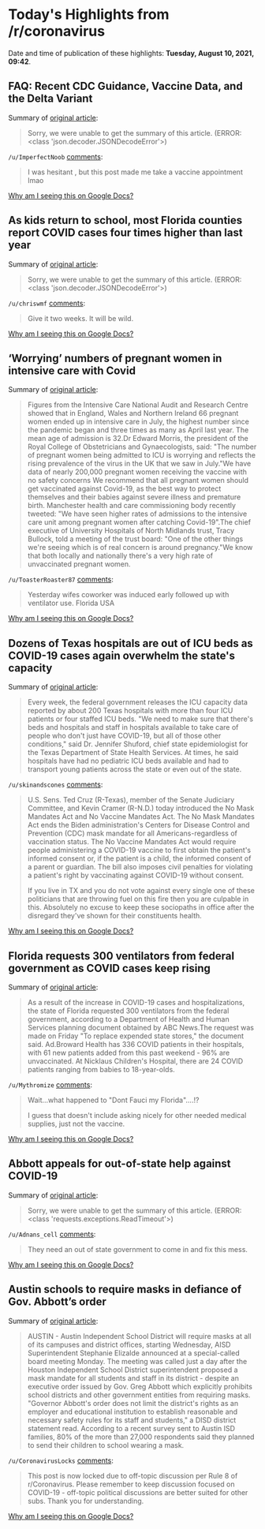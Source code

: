 # Today's Highlights from /r/coronavirus

Date and time of publication of these highlights: **Tuesday, August 10, 2021, 09:42**.

## FAQ: Recent CDC Guidance, Vaccine Data, and the Delta Variant

Summary of [original article](https://www.reddit.com/r/Coronavirus/comments/owyf0w/faq_recent_cdc_guidance_vaccine_data_and_the/):

> Sorry, we were unable to get the summary of this article. (ERROR: <class 'json.decoder.JSONDecodeError'>)

`/u/ImperfectNoob` [comments](https://www.reddit.com/r/Coronavirus/comments/owyf0w/faq_recent_cdc_guidance_vaccine_data_and_the/):

> I was hesitant , but this post made me take a vaccine appointment lmao

[Why am I seeing this on Google Docs?](https://docs.google.com/document/d/1Dc6We63vOXIZsc0op-Bt4abqkYjXzOigalQqFxmvvbM/edit?usp=sharing)

## As kids return to school, most Florida counties report COVID cases four times higher than last year

Summary of [original article](https://www.usatoday.com/story/news/coronavirus/2021/08/10/covid-cases-soaring-florida-schools-reopen/5539747001/):

> Sorry, we were unable to get the summary of this article. (ERROR: <class 'json.decoder.JSONDecodeError'>)

`/u/chriswmf` [comments](https://www.reddit.com/r/Coronavirus/comments/p1oqh4/as_kids_return_to_school_most_florida_counties/):

> Give it two weeks. It will be wild.

[Why am I seeing this on Google Docs?](https://docs.google.com/document/d/1Dc6We63vOXIZsc0op-Bt4abqkYjXzOigalQqFxmvvbM/edit?usp=sharing)

## ‘Worrying’ numbers of pregnant women in intensive care with Covid

Summary of [original article](https://www.theguardian.com/world/2021/aug/09/worrying-numbers-of-pregnant-women-in-intensive-care-with-covid):

> Figures from the Intensive Care National Audit and Research Centre showed that in England, Wales and Northern Ireland 66 pregnant women ended up in intensive care in July, the highest number since the pandemic began and three times as many as April last year. The mean age of admission is 32.Dr Edward Morris, the president of the Royal College of Obstetricians and Gynaecologists, said: "The number of pregnant women being admitted to ICU is worrying and reflects the rising prevalence of the virus in the UK that we saw in July."We have data of nearly 200,000 pregnant women receiving the vaccine with no safety concerns We recommend that all pregnant women should get vaccinated against Covid-19, as the best way to protect themselves and their babies against severe illness and premature birth. Manchester health and care commissioning body recently tweeted: "We have seen higher rates of admissions to the intensive care unit among pregnant women after catching Covid-19".The chief executive of University Hospitals of North Midlands trust, Tracy Bullock, told a meeting of the trust board: "One of the other things we're seeing which is of real concern is around pregnancy."We know that both locally and nationally there's a very high rate of unvaccinated pregnant women.

`/u/ToasterRoaster87` [comments](https://www.reddit.com/r/Coronavirus/comments/p1m48y/worrying_numbers_of_pregnant_women_in_intensive/):

> Yesterday wifes coworker was induced early followed up with ventilator use. Florida USA

[Why am I seeing this on Google Docs?](https://docs.google.com/document/d/1Dc6We63vOXIZsc0op-Bt4abqkYjXzOigalQqFxmvvbM/edit?usp=sharing)

## Dozens of Texas hospitals are out of ICU beds as COVID-19 cases again overwhelm the state's capacity

Summary of [original article](https://www.kristv.com/news/coronavirus/dozens-of-texas-hospitals-are-out-of-icu-beds-as-covid-19-cases-again-overwhelm-the-states-capacity):

> Every week, the federal government releases the ICU capacity data reported by about 200 Texas hospitals with more than four ICU patients or four staffed ICU beds. "We need to make sure that there's beds and hospitals and staff in hospitals available to take care of people who don't just have COVID-19, but all of those other conditions," said Dr. Jennifer Shuford, chief state epidemiologist for the Texas Department of State Health Services. At times, he said hospitals have had no pediatric ICU beds available and had to transport young patients across the state or even out of the state.

`/u/skinandscones` [comments](https://www.reddit.com/r/Coronavirus/comments/p1ng4i/dozens_of_texas_hospitals_are_out_of_icu_beds_as/):

> U.S. Sens. Ted Cruz (R-Texas), member of the Senate Judiciary Committee, and Kevin Cramer (R-N.D.) today introduced the No Mask Mandates Act and No Vaccine Mandates Act. The No Mask Mandates Act ends the Biden administration's Centers for Disease Control and Prevention (CDC) mask mandate for all Americans-regardless of vaccination status. The No Vaccine Mandates Act would require people administering a COVID-19 vaccine to first obtain the patient's informed consent or, if the patient is a child, the informed consent of a parent or guardian. The bill also imposes civil penalties for violating a patient's right by vaccinating against COVID-19 without consent.
> 
> If you live in TX and you do not vote against every single one of these politicians that are throwing fuel on this fire then you are culpable in this. Absolutely no excuse to keep these sociopaths in office after the disregard they've shown for their constituents health.

[Why am I seeing this on Google Docs?](https://docs.google.com/document/d/1Dc6We63vOXIZsc0op-Bt4abqkYjXzOigalQqFxmvvbM/edit?usp=sharing)

## Florida requests 300 ventilators from federal government as COVID cases keep rising

Summary of [original article](https://www.local10.com/news/local/2021/08/09/florida-sets-another-covid-case-record-as-hospitals-face-sheer-exhaustion/):

> As a result of the increase in COVID-19 cases and hospitalizations, the state of Florida requested 300 ventilators from the federal government, according to a Department of Health and Human Services planning document obtained by ABC News.The request was made on Friday "To replace expended state stores," the document said. Ad.Broward Health has 336 COVID patients in their hospitals, with 61 new patients added from this past weekend - 96% are unvaccinated. At Nicklaus Children's Hospital, there are 24 COVID patients ranging from babies to 18-year-olds.

`/u/Mythromize` [comments](https://www.reddit.com/r/Coronavirus/comments/p1p1ge/florida_requests_300_ventilators_from_federal/):

> Wait...what happened to "Dont Fauci my Florida"....!?
> 
> I guess that doesn't include asking nicely for other needed medical supplies, just not the vaccine.

[Why am I seeing this on Google Docs?](https://docs.google.com/document/d/1Dc6We63vOXIZsc0op-Bt4abqkYjXzOigalQqFxmvvbM/edit?usp=sharing)

## Abbott appeals for out-of-state help against COVID-19

Summary of [original article](https://apnews.com/article/business-health-education-coronavirus-pandemic-368eb9eb57b1d3b1a473d4414c42a522):

> Sorry, we were unable to get the summary of this article. (ERROR: <class 'requests.exceptions.ReadTimeout'>)

`/u/Adnans_cell` [comments](https://www.reddit.com/r/Coronavirus/comments/p1m32m/abbott_appeals_for_outofstate_help_against_covid19/):

> They need an out of state government to come in and fix this mess.

[Why am I seeing this on Google Docs?](https://docs.google.com/document/d/1Dc6We63vOXIZsc0op-Bt4abqkYjXzOigalQqFxmvvbM/edit?usp=sharing)

## Austin schools to require masks in defiance of Gov. Abbott’s order

Summary of [original article](https://www.kxan.com/news/education/set-for-school/austin-isd-board-set-to-discuss-covid-19-safety-protocols-before-students-head-back-to-class/):

> AUSTIN - Austin Independent School District will require masks at all of its campuses and district offices, starting Wednesday, AISD Superintendent Stephanie Elizalde announced at a special-called board meeting Monday. The meeting was called just a day after the Houston Independent School District superintendent proposed a mask mandate for all students and staff in its district - despite an executive order issued by Gov. Greg Abbott which explicitly prohibits school districts and other government entities from requiring masks. "Governor Abbott's order does not limit the district's rights as an employer and educational institution to establish reasonable and necessary safety rules for its staff and students," a DISD district statement read. According to a recent survey sent to Austin ISD families, 80% of the more than 27,000 respondents said they planned to send their children to school wearing a mask.

`/u/CoronavirusLocks` [comments](https://www.reddit.com/r/Coronavirus/comments/p1hurv/austin_schools_to_require_masks_in_defiance_of/):

> This post is now locked due to off-topic discussion per Rule 8 of r/Coronavirus. Please remember to keep discussion focused on COVID-19 - off-topic political discussions are better suited for other subs. Thank you for understanding.

[Why am I seeing this on Google Docs?](https://docs.google.com/document/d/1Dc6We63vOXIZsc0op-Bt4abqkYjXzOigalQqFxmvvbM/edit?usp=sharing)

